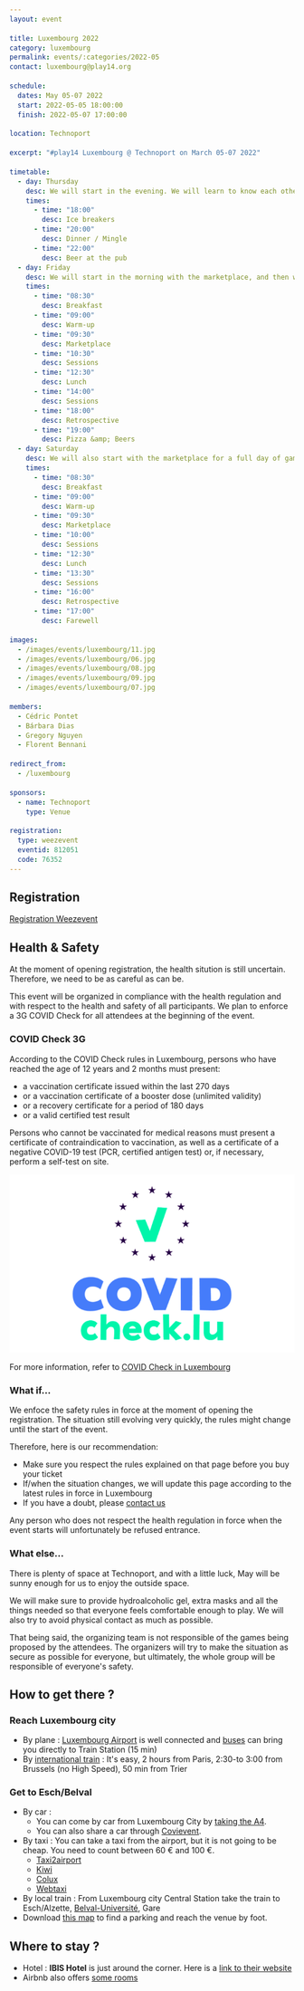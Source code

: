 ```yaml
---
layout: event

title: Luxembourg 2022
category: luxembourg
permalink: events/:categories/2022-05
contact: luxembourg@play14.org

schedule:
  dates: May 05-07 2022
  start: 2022-05-05 18:00:00
  finish: 2022-05-07 17:00:00

location: Technoport

excerpt: "#play14 Luxembourg @ Technoport on March 05-07 2022"

timetable:
  - day: Thursday
    desc: We will start in the evening. We will learn to know each other and share a nice dinner all together.
    times:
      - time: "18:00"
        desc: Ice breakers
      - time: "20:00"
        desc: Dinner / Mingle
      - time: "22:00"
        desc: Beer at the pub
  - day: Friday
    desc: We will start in the morning with the marketplace, and then we will play games all day long.
    times:
      - time: "08:30"
        desc: Breakfast
      - time: "09:00"
        desc: Warm-up
      - time: "09:30"
        desc: Marketplace
      - time: "10:30"
        desc: Sessions
      - time: "12:30"
        desc: Lunch
      - time: "14:00"
        desc: Sessions
      - time: "18:00"
        desc: Retrospective
      - time: "19:00"
        desc: Pizza &amp; Beers
  - day: Saturday
    desc: We will also start with the marketplace for a full day of games. Whoever needs to catch a plane can leave earlier.
    times:
      - time: "08:30"
        desc: Breakfast
      - time: "09:00"
        desc: Warm-up
      - time: "09:30"
        desc: Marketplace
      - time: "10:00"
        desc: Sessions
      - time: "12:30"
        desc: Lunch
      - time: "13:30"
        desc: Sessions
      - time: "16:00"
        desc: Retrospective
      - time: "17:00"
        desc: Farewell

images:
  - /images/events/luxembourg/11.jpg
  - /images/events/luxembourg/06.jpg
  - /images/events/luxembourg/08.jpg
  - /images/events/luxembourg/09.jpg
  - /images/events/luxembourg/07.jpg

members:
  - Cédric Pontet
  - Bárbara Dias
  - Gregory Nguyen
  - Florent Bennani

redirect_from:
  - /luxembourg

sponsors:
  - name: Technoport
    type: Venue

registration:
  type: weezevent
  eventid: 812051
  code: 76352
---
```


## Registration

<a id="register"></a>

<a title="Registration"
   href="https://weezevent.com/?c=sys_widget"
   class="weezevent-widget-integration"
   data-src="https://widget.weezevent.com/ticket/E812051/?code=76352&locale=en-GB&width_auto=1&color_primary=ff5200"
   data-width="650"
   data-height="600"
   data-id="812051"
   data-resize="1"
   data-width_auto="1"
   data-noscroll="0"
   data-use-container="yes"
   data-type="neo"
   target="_blank">Registration Weezevent</a>

<script type="text/javascript" src="https://widget.weezevent.com/weez.js"></script>

## Health & Safety

At the moment of opening registration, the health sitution is still uncertain. Therefore, we need to be as careful as can be.

This event will be organized in compliance with the health regulation and with respect to the health and safety of all participants. We plan to enforce a 3G COVID Check for all attendees at the beginning of the event.

### COVID Check 3G

According to the COVID Check rules in Luxembourg, persons who have reached the age of 12 years and 2 months must present:

- a vaccination certificate issued within the last 270 days
- or a vaccination certificate of a booster dose (unlimited validity)
- or a recovery certificate for a period of 180 days
- or a valid certified test result

Persons who cannot be vaccinated for medical reasons must present a certificate of contraindication to vaccination, as well as a certificate of a negative COVID-19 test (PCR, certified antigen test) or, if necessary, perform a self-test on site.

![COVID Check](/images/events/luxembourg/COVIDCheck.png)

For more information, refer to [COVID Check in Luxembourg](https://covid19.public.lu/en/covidcheck.html)

### What if...

We enfoce the safety rules in force at the moment of opening the registration. The situation still evolving very quickly, the rules might change until the start of the event.

Therefore, here is our recommendation:

- Make sure you respect the rules explained on that page before you buy your ticket
- If/when the situation changes, we will update this page according to the latest rules in force in Luxembourg
- If you have a doubt, please [contact us](mailto:luxembourg@play14.org)

Any person who does not respect the health regulation in force when the event starts will unfortunately be refused entrance.

### What else...

There is plenty of space at Technoport, and with a little luck, May will be sunny enough for us to enjoy the outside space.

We will make sure to provide hydroalcoholic gel, extra masks and all the things needed so that everyone feels comfortable enough to play. We will also try to avoid physical contact as much as possible.

That being said, the organizing team is not responsible of the games being proposed by the attendees. The organizers will try to make the situation as secure as possible for everyone, but ultimately, the whole group will be responsible of everyone's safety.

## How to get there ?

### Reach Luxembourg city

- <i class='fa fa-plane fa-2x fa-fw'></i>
  By plane : [Luxembourg Airport](https://www.lux-airport.lu/) is well connected and [buses](http://www.vdl.lu/autobus_ligne16.html) can bring you directly to Train Station (15 min)
- <i class='fa fa-train fa-2x fa-fw'></i>
  By [international train](http://www.cfl.lu/espaces/voyageurs/en/billets-et-abonnements/billets-internationaux) : It's easy, 2 hours from Paris, 2:30-to 3:00 from Brussels (no High Speed), 50 min from Trier

### Get to Esch/Belval

- <i class='fa fa-automobile fa-2x fa-fw'></i>
  By car :
  - You can come by car from Luxembourg City by [taking the A4](https://www.google.lu/maps/dir/''/TECHNOPORT+SA+%E2%80%93+BELVAL,+Avenue+des+Hauts-Fourneaux,+Esch-sur-Alzette/@49.5515498,5.9620006,12z/data=!3m1!4b1!4m12!4m11!1m3!2m2!1d6.1172444!2d49.5998931!1m5!1m1!1s0x47eacad49ef04f7d:0x8599a1646a7921b9!2m2!1d5.9491669!2d49.5024377!3e0).
  - You can also share a car through [Covievent](https://www.covievent.org/covoiturage/play14/f6ce8e69c30b951ecb53dce1465f9846).
- <i class='fa fa-taxi fa-2x fa-fw'></i>
  By taxi : You can take a taxi from the airport, but it is not going to be cheap. You need to count between 60 € and 100 €.
  - [Taxi2airport](https://www.taxi2airport.com)
  - [Kiwi](https://kiwitaxi.com/Luxembourg/to/Esch-sur-Alzette)
  - [Colux](http://www.colux.lu/)
  - [Webtaxi](https://www.webtaxi.lu/)
- <i class='fa fa-subway fa-2x fa-fw'></i>
  By local train : From Luxembourg city Central Station take the train to Esch/Alzette, [Belval-Université](http://www.cfl.lu/espaces/voyageurs/en/gares-et-services/nos-gares/belval-universit%C3%A9), Gare
- <i class='fa fa-map fa-2x fa-fw'></i>
  Download [this map](http://www.technoport.lu/online/www/function/accessmap/54/contentContainer/236/4365/ENG/AccessMapEsch2016_visitors.pdf) to find a parking and reach the venue by foot.

<div class='two spacing'></div>
  
## Where to stay ?

- <i class='fa fa-hotel fa-2x fa-fw'></i>
  Hotel : **IBIS Hotel** is just around the corner.
  Here is a [link to their website](http://www.ibis.com/gb/hotel-7071-ibis-esch-belval/index.shtml)
- <i class='fa fa-globe fa-2x fa-fw'></i>
  Airbnb also offers [some rooms](https://www.airbnb.com/s/Belval--Esch~sur~Alzette--Luxembourg?guests=1&adults=1&children=0&infants=0&place_id=ChIJpygLQys1lUcRXDbg1jsK758&checkin=03%2F23%2F2017&checkout=03%2F25%2F2017&source=bb&page=1&allow_override%5B%5D=&ne_lat=49.52023719137509&ne_lng=5.986106374065116&sw_lat=49.477525649778855&sw_lng=5.923621632854179&zoom=14&search_by_map=true&ss_id=r4n1bpzj&s_tag=pxTV1cYO)

<div class='two spacing'></div>

